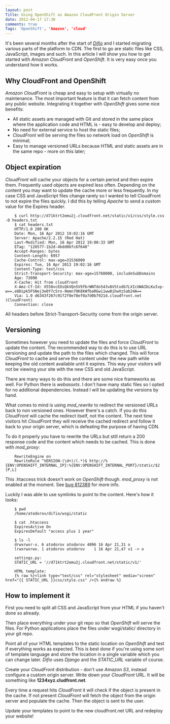 ```yaml
---
layout: post
Title: Using OpenShift as Amazon CloudFront Origin Server
date: 2012-04-17 17:30
comments: true
Tags: 'OpenShift', 'Amazon', 'cloud'
---
```


It's been several months after the start of [*Difio*](http://www.dif.io) and I started
migrating various parts of the platform to CDN. The first to go are static files like
CSS, JavaScript, images and such. In this article I will show you how to get started with 
*Amazon CloudFront* and *OpenShift*. It is very easy once you understand how it works.


Why CloudFront and OpenShift
----------------------------

*Amazon CloudFront* is cheap and easy to setup with virtually no maintenance.
The most important feature is that it can fetch content from any public website.
Integrating it together with *OpenShift* gives some nice benefits:

* All static assets are managed with Git and stored in the same place where the application
code and HTML is - easy to develop and deploy;
* No need for external service to host the static files;
* *CloudFront* will be serving the files so network load on *OpenShift* is minimal;
* Easy to manage versioned URLs because HTML and static assets are in the same repo - more on this later;



Object expiration
-----------------

*CloudFront* will cache your objects for a certain period and then expire them. Frequently
used objects are expired less often. Depending on the content you may want to update the cache
more or less frequently. In my case CSS and JavaScript files change rarely so I wanted to tell
CloudFront to not expire the files quickly. I did this by telling *Apache* to send a custom value for
the Expires header.


        $ curl http://d71ktrt2emu2j.cloudfront.net/static/v1/css/style.css -D headers.txt
        $ cat headers.txt 
        HTTP/1.0 200 OK
        Date: Mon, 16 Apr 2012 19:02:16 GMT
        Server: Apache/2.2.15 (Red Hat)
        Last-Modified: Mon, 16 Apr 2012 19:00:33 GMT
        ETag: "120577-1b2d-4bdd06fc6f640"
        Accept-Ranges: bytes
        Content-Length: 6957
        Cache-Control: max-age=31536000
        Expires: Tue, 16 Apr 2013 19:02:16 GMT
        Content-Type: text/css
        Strict-Transport-Security: max-age=15768000, includeSubDomains
        Age: 73090
        X-Cache: Hit from cloudfront
        X-Amz-Cf-Id: X558vcEOsQkVQn5V9fbrWNTdo543v8VStxdb7LXIcUWAIbLKuIvp-w==,e8Dipk5FSNej3e0Y7c5ro-9mmn7OK8kWfbaRGwi1ww8ihwVzSab24A==
        Via: 1.0 d6343f267c91f2f0e78ef0a7d0b7921d.cloudfront.net (CloudFront)
        Connection: close


All headers before Strict-Transport-Security come from the origin server.

Versioning
----------

Sometimes however you need to update the files and force *CloudFront* to update the content. 
The recommended way to do this is to use URL versioning and update the path to the files
which changed. This will force *CloudFront* to cache and serve the content under the new path
while keeping the old content available until it expires. This way your visitors will not be
viewing your site with the new CSS and old JavaScript. 

There are many ways to do this and there are some nice frameworks as well. For Python there is *webassets*.
I don't have many static files so I opted for no additional dependencies. Instead I will be updating the
versions by hand.

What comes to mind is using *mod_rewrite* to redirect the versioned URLs back to non versioned ones.
However there's a catch. If you do this *CloudFront* will cache the redirect itself, not the content.
The next time visitors hit *CloudFront* they will receive the cached redirect and follow it back to your
origin server, which is defeating the purpose of having CDN.

To do it properly you have to rewrite the URLs but still return a 200 response code and the
content which needs to be cached. This is done with *mod_proxy*: 

        RewriteEngine on
        RewriteRule ^VERSION-(\d+)/(.*)$ http://%{ENV:OPENSHIFT_INTERNAL_IP}:%{ENV:OPENSHIFT_INTERNAL_PORT}/static/$2 [P,L]


This .htaccess trick doesn't work on *OpenShift* though. *mod_proxy* is not enabled at the moment.
See [bug 812389](https://bugzilla.redhat.com/show_bug.cgi?id=812389) for more info.

Luckily I was able to use symlinks to point to the content. Here's how it looks:


        $ pwd
        /home/atodorov/difio/wsgi/static

        $ cat .htaccess
        ExpiresActive On
        ExpiresDefault "access plus 1 year"

        $ ls -l
        drwxrwxr-x. 6 atodorov atodorov 4096 16 Apr 21,31 o
        lrwxrwxrwx. 1 atodorov atodorov    1 16 Apr 21,47 v1 -> o

        settings.py:
        STATIC_URL = '//d71ktrt2emu2j.cloudfront.net/static/v1/'

        HTML template:
        {% raw %}<link type="text/css" rel="stylesheet" media="screen" href="{{ STATIC_URL }}css/style.css" />{% endraw %}


How to implement it
-------------------

First you need to split all CSS and JavaScript from your HTML if you haven't done so already. 

Then place everything under your git repo so that *OpenShift* will serve the files. For Python applications
place the files under wsgi/static/ directory in your git repo.


Point all of your HTML templates to the static location on *OpenShift* and test if everything works as expected. 
This is best done if you're using some sort of template language and store the location
in a single variable which you can change later.
*Difio* uses *Django* and the *STATIC_URL* variable of course.


Create your *CloudFront* distribution - don't use *Amazon S3*, instead configure a custom origin server. Write down
your *CloudFront* URL. It will be something like **1234xyz.cludfront.net**.

Every time a request hits *CloudFront* it will check if the object is present in the cache. If not present
*CloudFront* will fetch the object from the origin server and populate the cache. Then the object is sent
to the user.


Update your templates to point to the new cloudfront.net URL and redeploy your website!
